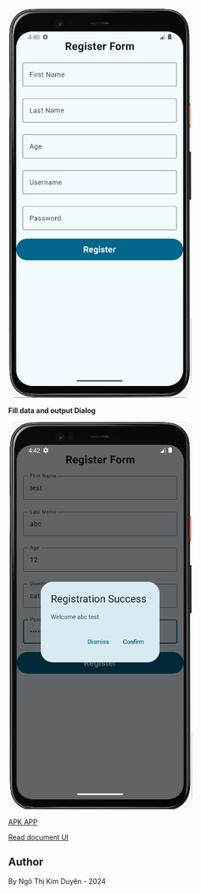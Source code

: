 ![Result screen 1](https://github.com/duyenqa/images/blob/main/2024-10-01_044003.png "Result 1")

**Fill data and output Dialog**

![Result screen 2](https://github.com/duyenqa/images/blob/main/2024-10-01_044219.png "Result 2")

[APK APP](https://drive.google.com/file/d/1uORJDnNk20j611yYiv-aRvid7lNlJiYe/view?usp=sharing)

[Read document UI](https://developer.android.com/develop/ui/compose/components)

## Author
By Ngô Thị Kim Duyên - 2024
